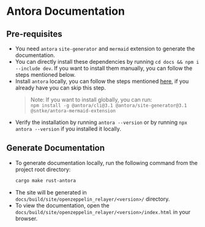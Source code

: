 # Antora Documentation

## Pre-requisites

- You need `antora` `site-generator` and `mermaid` extension to generate the documentation.
- You can directly install these dependencies by running `cd docs && npm i --include dev`. If you want to install them manually, you can follow the steps mentioned below.
- Install `antora` locally, you can follow the steps mentioned [here](https://docs.antora.org/antora/latest/install/install-antora/#install-dir), if you already have you can skip this step.
  > Note: If you want to install globally, you can run: <br/> `npm install -g @antora/cli@3.1 @antora/site-generator@3.1 @sntke/antora-mermaid-extension`
- Verify the installation by running `antora --version` or by running `npx antora --version` if you installed it locally.

## Generate Documentation

- To generate documentation locally, run the following command from the project root directory:
  ```sh
  cargo make rust-antora
  ```
- The site will be generated in `docs/build/site/openzeppelin_relayer/<version>/` directory.
- To view the documentation, open the `docs/build/site/openzeppelin_relayer/<version>/index.html` in your browser.
